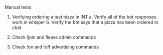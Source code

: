 Manual tests

1. Verifying ordering a test pizza in INT
  a. Verify all of the bot responses work in whisper
  b. Verify the bot says that a pizza has been ordered in chat

2. Check !join and !leave admin commands

3. Check !on and !off advertising commands
